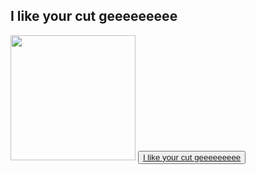 
<html>
<body>
<eme><h2>I like your cut geeeeeeeee</h2></eme>
<img src="https://encrypted-tbn0.gstatic.com/images?q=tbn:ANd9GcTiUPNhEnKe-_M5AYKLvwBns1GLdNQcwq_lag&usqp=CAU" width="200" length="200"
<br>
<button><a href="https://youtu.be/8_4fJt_gYT8">I like your cut geeeeeeeee</a></button>

</body>
</html>

